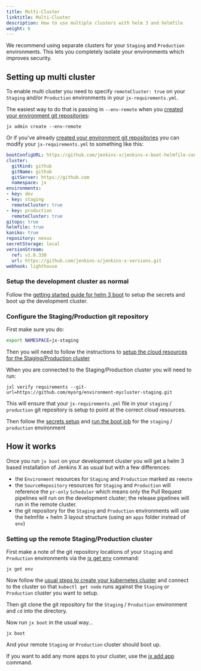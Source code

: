 ```yaml
---
title: Multi-Cluster
linktitle: Multi-Cluster
description: How to use multiple clusters with helm 3 and helmfile
weight: 6
---
```



We recommend using separate clusters for your `Staging` and `Production` environments. This lets you completely isolate your environments which improves security.


## Setting up multi cluster

To enable multi cluster you need to specify `remoteCluster: true` on your `Staging` and/or `Production` environments in your `jx-requirements.yml`.

The easiest way to do that is passing in `--env-remote`  when you [created your environment git repositories](/docs/v3/install-setup/getting-started/repository/):

``` 
jx admin create --env-remote
```

Or if you've already [created your environment git repositories](/docs/v3/install-setup/getting-started/repository/) you can modify your `jx-requirements.yml` to something like this:

```yaml 
bootConfigURL: https://github.com/jenkins-x/jenkins-x-boot-helmfile-config
cluster:
  gitKind: github
  gitName: github
  gitServer: https://github.com
  namespace: jx
environments:
- key: dev
- key: staging
  remoteCluster: true
- key: production
  remoteCluster: true
gitops: true
helmfile: true
kaniko: true
repository: nexus
secretStorage: local
versionStream:
  ref: v1.0.330
  url: https://github.com/jenkins-x/jenkins-x-versions.git
webhook: lighthouse
```    

### Setup the development cluster as normal

Follow the [getting started guide for helm 3 boot](/docs/v3/install-setup/getting-started/) to setup the secrets and boot up the development cluster.

### Configure the Staging/Production git repository

First make sure you do:

```bash 
export NAMESPACE=jx-staging
```

Then you will need to follow the instructions to [setup the cloud resources for the Staging/Production cluster](/docs/v3/install-setup/getting-started/cloud/)

When you are connected to the Staging/Production cluster you will need to run:

``` 
jxl verify requirements --git-url=https://github.com/myorg/environment-mycluster-staging.git
```
 
This will ensure that your `jx-requirements.yml` file in your `staging` / `production` git repository is setup to point at the correct cloud resources.

Then follow the [secrets setup](/docs/v3/install-setup/getting-started/secrets/) and  [run the boot job](/docs/v3/install-setup/getting-started/run/) for the `staging` / `production` environment


## How it works

Once you run `jx boot` on your development cluster you will get a helm 3 based installation of Jenkins X as usual but with a few differences:
 
* the `Environment` resources for `Staging` and `Production` marked as `remote`
* the `SourceRepository` resources for `Staging` and `Production` will reference the `pr-only` `Scheduler` which means only the Pull Request pipelines will run on the development cluster; the release pipelines will run in the remote cluster.
* the git repository for the `Staging` and `Production` environments will use the helmfile + helm 3 layout structure (using an `apps` folder instead of `env`)

### Setting up the remote Staging/Production cluster

First make a note of the git repository locations of your `Staging` and `Production` environments via the [jx get env](https://jenkins-x.io/commands/jx_get_environments/) command:

``` 
jx get env
```

Now follow the [usual steps to create your kubernetes cluster](https://jenkins-x.io/docs/getting-started/setup/create-cluster/) and connect to the cluster so that `kubectl get node` runs against the `Staging` or `Production` cluster you want to setup.

Then git clone the git repository for the `Staging` / `Production` environment and `cd` into the directory.

Now run `jx boot` in the usual way...

``` 
jx boot
```

And your remote `Staging` or `Production` cluster should boot up.

If you want to add any more apps to your cluster, use the [jx add app](/docs/v3/install-setup/apps/#adding-apps-or-charts) command.
